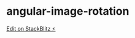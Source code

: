 # angular-image-rotation

[Edit on StackBlitz ⚡️](https://stackblitz.com/edit/angular-image-rotation)